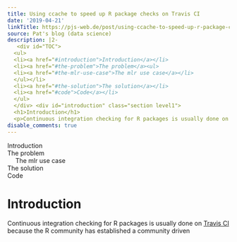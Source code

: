 ```yaml
---
title: Using ccache to speed up R package checks on Travis CI
date: '2019-04-21'
linkTitle: https://pjs-web.de/post/using-ccache-to-speed-up-r-package-checks-on-travis-ci/
source: Pat's blog (data science)
description: |2-
   <div id="TOC">
  <ul>
  <li><a href="#introduction">Introduction</a></li>
  <li><a href="#the-problem">The problem</a><ul>
  <li><a href="#the-mlr-use-case">The mlr use case</a></li>
  </ul></li>
  <li><a href="#the-solution">The solution</a></li>
  <li><a href="#code">Code</a></li>
  </ul>
  </div> <div id="introduction" class="section level1">
  <h1>Introduction</h1>
  <p>Continuous integration checking for R packages is usually done on <a href="https://travis-ci.org/">Travis CI</a> because the R community has established a community driven <a href="https://github.com/travis-ci/travis-build/blob/master/lib/travi ...
disable_comments: true
---
```

 <div id="TOC">
<ul>
<li><a href="#introduction">Introduction</a></li>
<li><a href="#the-problem">The problem</a><ul>
<li><a href="#the-mlr-use-case">The mlr use case</a></li>
</ul></li>
<li><a href="#the-solution">The solution</a></li>
<li><a href="#code">Code</a></li>
</ul>
</div> <div id="introduction" class="section level1">
<h1>Introduction</h1>
<p>Continuous integration checking for R packages is usually done on <a href="https://travis-ci.org/">Travis CI</a> because the R community has established a community driven <a href="https://github.com/travis-ci/travis-build/blob/master/lib/travi ...